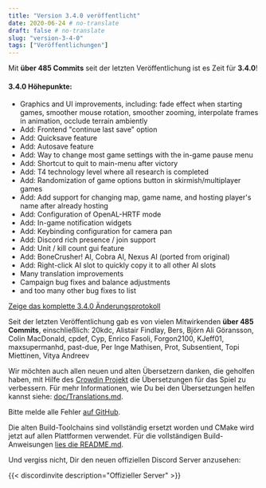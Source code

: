 ```yaml
---
title: "Version 3.4.0 veröffentlicht"
date: 2020-06-24 # no-translate
draft: false # no-translate
slug: "version-3-4-0"
tags: ["Veröffentlichungen"]
---
```


Mit **über 485 Commits** seit der letzten Veröffentlichung ist es Zeit für **3.4.0**!

#### 3.4.0 Höhepunkte:

- Graphics and UI improvements, including: fade effect when starting games, smoother mouse rotation, smoother zooming, interpolate frames in animation, occlude terrain ambiently
- Add: Frontend "continue last save" option
- Add: Quicksave feature
- Add: Autosave feature
- Add: Way to change most game settings with the in-game pause menu
- Add: Shortcut to quit to main-menu after victory
- Add: T4 technology level where all research is completed
- Add: Randomization of game options button in skirmish/multiplayer games
- Add: Add support for changing map, game name, and hosting player's name after already hosting
- Add: Configuration of OpenAL-HRTF mode
- Add: In-game notification widgets
- Add: Keybinding configuration for camera pan
- Add: Discord rich presence / join support
- Add: Unit / kill count gui feature
- Add: BoneCrusher! AI, Cobra AI, Nexus AI (ported from original)
- Add: Right-click AI slot to quickly copy it to all other AI slots
- Many translation improvements
- Campaign bug fixes and balance adjustments
- and too many other bug fixes to list

[Zeige das komplette 3.4.0 Änderungsprotokoll](https://github.com/Warzone2100/warzone2100/raw/3.4.0/ChangeLog)

Seit der letzten Veröffentlichung gab es von vielen Mitwirkenden **über 485 Commits**, einschließlich: 20kdc, Alistair Findlay, Bers, Björn Ali Göransson, Colin MacDonald, cpdef, Cyp, Enrico Fasoli, Forgon2100, KJeff01, maxsupermanhd, past-due, Per Inge Mathisen, Prot, Subsentient, Topi Miettinen, Vitya Andreev

Wir möchten auch allen neuen und alten Übersetzern danken, die geholfen haben, mit Hilfe des [Crowdin Projekt](https://crowdin.com/project/warzone2100) die Übersetzungen für das Spiel zu verbessern. Für mehr Informationen, wie Du bei den Übersetzungen helfen kannst siehe: [doc/Translations.md](https://github.com/Warzone2100/warzone2100/blob/master/doc/Translations.md#how-do-i-help-translate).

Bitte melde alle Fehler [auf GitHub](https://github.com/Warzone2100/warzone2100/issues).

Die alten Build-Toolchains sind vollständig ersetzt worden und CMake wird jetzt auf allen Plattformen verwendet. Für die vollständigen Build-Anweisungen [lies die README.md](https://github.com/Warzone2100/warzone2100/blob/3.4.0/README.md#how-to-build).

Und vergiss nicht, Dir den neuen offiziellen Discord Server anzusehen:

{{< discordinvite description="Offizieller Server" >}}
